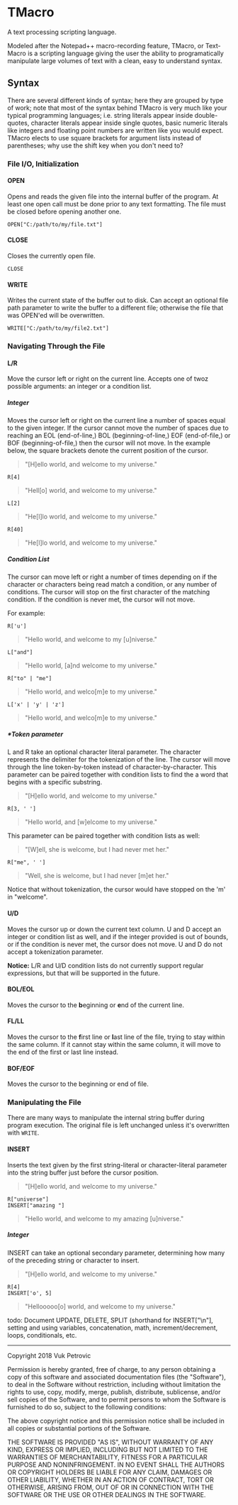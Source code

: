 # TMacro
A text processing scripting language.

Modeled after the Notepad++ macro-recording feature, TMacro, or Text-Macro is a
scripting language giving the user the ability to programatically manipulate
large volumes of text with a clean, easy to understand syntax. 

## Syntax 

There are several different kinds of syntax; here they are grouped by type of work; note that most of the syntax behind TMacro is very much like your typical programming languages; i.e. string literals appear inside double-quotes, character literals appear inside single quotes, basic numeric literals like integers and floating point numbers are written like you would expect. TMacro elects to use square brackets for argument lists instead of parentheses; why use the shift key when you don't need to? 


### File I/O, Initialization

 #### OPEN  
 Opens and reads the given file into the internal buffer of the program. At least one open call must be done prior to any text formatting. The file must be closed before opening another one. 

    OPEN["C:/path/to/my/file.txt"] 

#### CLOSE
Closes the currently open file. 

`CLOSE`

#### WRITE
Writes the current state of the buffer out to disk. Can accept an optional file path parameter to write the buffer to a different file; otherwise the file that was OPEN'ed will be overwritten.

    WRITE["C:/path/to/my/file2.txt"]

### Navigating Through the File
#### L/R 
Move the cursor left or right on the current line. Accepts one of twoz possible arguments: an integer or a condition list. 
##### Integer
Moves the cursor left or right on the current line a number of spaces equal to the given integer. If the cursor cannot move the number of spaces due to reaching an EOL (end-of-line,) BOL (beginning-of-line,) EOF (end-of-file,) or BOF (beginning-of-file,) then the cursor will not move. In the example below, the square brackets denote the current position of the cursor. 

> "[H]ello world, and welcome to my universe."

    R[4]

> "Hell[o] world, and welcome to my universe."

    L[2]

> "He[l]lo world, and welcome to my universe."

    R[40]
 
 > "He[l]lo world, and welcome to my universe."

##### Condition List
The cursor can move left or right a number of times depending on if the character or characters being read match a condition, or any number of conditions. The cursor will stop on the first character of the matching condition. If the condition is never met, the cursor will not move.

For example: 

    R['u']
> "Hello world, and welcome to my [u]niverse."

    L["and"]

> "Hello world, [a]nd welcome to my universe."

    R["to" | "me"]

> "Hello world, and welco[m]e to my universe."

    L['x' | 'y' | 'z']
> "Hello world, and welco[m]e to my universe."

##### *Token parameter
L and R take an optional character literal parameter. The character represents the delimiter for the tokenization of the line. The cursor will move through the line token-by-token instead of character-by-character. This parameter can be paired together with condition lists to find the a word that begins with a specific substring. 

> "[H]ello world, and welcome to my universe."

    R[3, ' ']
    
> "Hello world, and [w]elcome to my universe."

This parameter can be paired together with condition lists as well: 

> "[W]ell, she is welcome, but I had never met her." 

    R["me", ' ']
 
> "Well, she is welcome, but I had never [m]et her." 

Notice that without tokenization, the cursor would have stopped on the 'm' in "welcome". 


#### U/D
Moves the cursor up or down the current text column. U and D accept an integer or condition list as well, and if the integer provided is out of bounds, or if the condition is never met, the cursor does not move. U and D do not accept a tokenization parameter. 

**Notice:** L/R and U/D condition lists do not currently support regular expressions, but that will be supported in the future.  

#### BOL/EOL
Moves the cursor to the **b**eginning or **e**nd of the current line.

#### FL/LL
Moves the cursor to the **f**irst line or **l**ast line of the file, trying to stay within the same column. If it cannot stay within the same column, it will move to the end of the first or last line instead. 

#### BOF/EOF
Moves the cursor to the beginning or end of file. 

### Manipulating the File 

There are many ways to manipulate the internal string buffer during program execution. The original file is left unchanged unless it's overwritten with `WRITE`.

#### INSERT
Inserts the text given by the first string-literal or character-literal parameter into the string buffer just before the cursor position. 

> "[H]ello world, and welcome to my universe." 

    R["universe"]
    INSERT["amazing "]
> "Hello world, and welcome to my amazing [u]niverse."

##### Integer
INSERT can take an optional secondary parameter, determining how many of the preceding string or character to insert. 

> "[H]ello world, and welcome to my universe." 

    R[4]
    INSERT['o', 5]
> "Hellooooo[o] world, and welcome to my universe."

todo: 
Document UPDATE, DELETE, SPLIT (shorthand for INSERT["\n"], setting and using variables, concatenation, math, increment/decrement, loops, conditionals, etc.

---

Copyright 2018 Vuk Petrovic

Permission is hereby granted, free of charge, to any person obtaining a copy of this software and associated documentation files (the "Software"), to deal in the Software without restriction, including without limitation the rights to use, copy, modify, merge, publish, distribute, sublicense, and/or sell copies of the Software, and to permit persons to whom the Software is furnished to do so, subject to the following conditions:

The above copyright notice and this permission notice shall be included in all copies or substantial portions of the Software.

THE SOFTWARE IS PROVIDED "AS IS", WITHOUT WARRANTY OF ANY KIND, EXPRESS OR IMPLIED, INCLUDING BUT NOT LIMITED TO THE WARRANTIES OF MERCHANTABILITY, FITNESS FOR A PARTICULAR PURPOSE AND NONINFRINGEMENT. IN NO EVENT SHALL THE AUTHORS OR COPYRIGHT HOLDERS BE LIABLE FOR ANY CLAIM, DAMAGES OR OTHER LIABILITY, WHETHER IN AN ACTION OF CONTRACT, TORT OR OTHERWISE, ARISING FROM, OUT OF OR IN CONNECTION WITH THE SOFTWARE OR THE USE OR OTHER DEALINGS IN THE SOFTWARE.